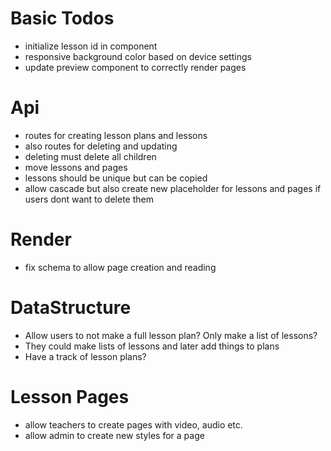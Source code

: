 # Basic Todos

- initialize lesson id in component
- responsive background color based on device settings
- update preview component to correctly render pages

# Api

- routes for creating lesson plans and lessons
- also routes for deleting and updating
- deleting must delete all children
- move lessons and pages
- lessons should be unique but can be copied
- allow cascade but also create new placeholder for lessons and pages if users dont want to delete them

# Render

- fix schema to allow page creation and reading

# DataStructure

- Allow users to not make a full lesson plan? Only make a list of lessons?
- They could make lists of lessons and later add things to plans
- Have a track of lesson plans?

# Lesson Pages

- allow teachers to create pages with video, audio etc.
- allow admin to create new styles for a page
